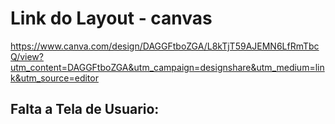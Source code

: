 # Link do Layout - canvas

https://www.canva.com/design/DAGGFtboZGA/L8kTjT59AJEMN6LfRmTbcQ/view?utm_content=DAGGFtboZGA&utm_campaign=designshare&utm_medium=link&utm_source=editor

## Falta a Tela de Usuario:
